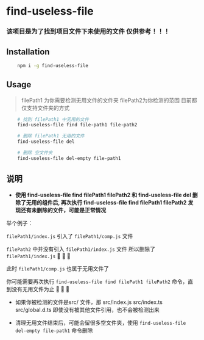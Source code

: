 # find-useless-file

### 该项目是为了找到项目文件下未使用的文件 仅供参考！！！

## Installation
```bash
    npm i -g find-useless-file
```

## Usage

> filePath1 为你需要检测无用文件的文件夹 filePath2为你检测的范围 目前都仅支持文件夹的方式

```bash
    # 找到 filePath1 中无用的文件
    find-useless-file find file-path1 file-path2

    # 删除 filePath1 无用的文件
    find-useless-file del

    # 删除 空文件夹
    find-useless-file del-empty file-path1
```

## 说明

- **使用 find-useless-file find filePath1 filePath2 和 find-useless-file del 删除了无用的组件后, 再次执行 find-useless-file find filePath1 filePath2 发现还有未删除的文件，可能是正常情况**

举个例子：

`filePath1/index.js` 引入了 `filePath1/comp.js` 文件

`filePath2` 中并没有引入 `filePath1/index.js` 文件 所以删除了 `filePath1/index.js`  🎉 🎉 🎉

此时 `filePath1/comp.js` 也属于无用文件了

你可能需要再次执行 `find-useless-file find filePath1 filePath2` 命令，直到没有无用文件为止 🤔 🤔 🤔

- 如果你被检测的文件是src/ 文件，那 src/index.js src/index.ts src/global.d.ts 即使没有被其他文件引用，也不会被检测出来

- 清理无用文件结束后，可能会留很多空文件夹，使用 `find-useless-file del-empty file-path1` 命令删除